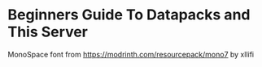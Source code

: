 # Beginners Guide To Datapacks and This Server

MonoSpace font from https://modrinth.com/resourcepack/mono7 by xllifi
